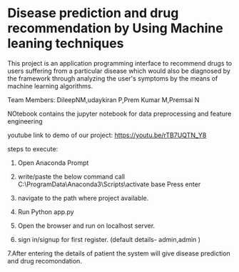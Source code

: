 # Disease prediction and drug recommendation by Using Machine leaning techniques 

This project is an application programming interface to recommend drugs to users suffering from a particular disease which would also be diagnosed by the framework through analyzing the user's symptoms by the means of machine learning algorithms.

Team Members: DileepNM,udaykiran P,Prem Kumar M,Premsai N

NOtebook contains the jupyter notebook for data preprocessing and feature engineering

youtube link to demo of our project: https://youtu.be/rTB7UQTN_Y8

steps to execute:
1. Open Anaconda Prompt
2. write/paste the below command
call C:\ProgramData\Anaconda3\Scripts\activate base
Press enter
3. navigate to the path where project available.

4. Run Python app.py
 
5. Open the browser and run on localhost server.

 6. sign in/signup for first register.
(default details- admin,admin )

7.After entering the details of patient the system will give disease prediction and drug recomondation.



